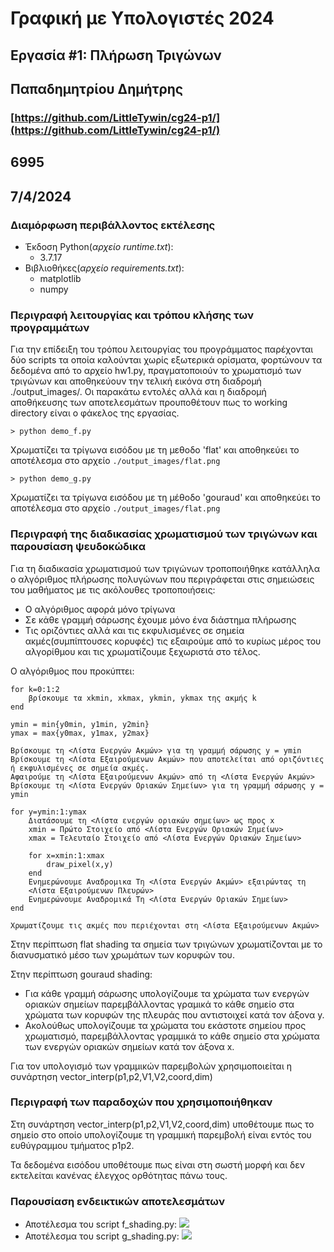 # Γραφική με Υπολογιστές 2024 
## Εργασία #1: Πλήρωση Τριγώνων
## Παπαδημητρίου Δημήτρης
### [https://github.com/LittleTywin/cg24-p1/](https://github.com/LittleTywin/cg24-p1/)
## 6995
## 7/4/2024
### Διαμόρφωση περιβάλλοντος εκτέλεσης
* Έκδοση Python(*αρχείο runtime.txt*): 
    * 3.7.17
* Βιβλιοθήκες(*αρχείο requirements.txt*):
    * matplotlib
    * numpy

### Περιγραφή λειτουργίας και τρόπου κλήσης των προγραμμάτων
Για την επίδειξη του τρόπου λειτουργίας του προγράμματος παρέχονται δύο scripts τα οποία καλούνται χωρίς εξωτερικά ορίσματα, φορτώνουν τα δεδομένα από το αρχείο hw1.py, πραγματοποιούν το χρωματισμό των τριγώνων και αποθηκεύουν την τελική εικόνα στη διαδρομή ./output_images/. Οι παρακάτω εντολές αλλά και η διαδρομή αποθήκευσης των αποτελεσμάτων προυποθέτουν πως το working directory είναι ο φάκελος της εργασίας.
```
> python demo_f.py
```
Χρωματίζει τα τρίγωνα εισόδου με τη μεθοδο 'flat' και αποθηκεύει το αποτέλεσμα στο αρχείο `./output_images/flat.png`
```
> python demo_g.py
```
Χρωματίζει τα τρίγωνα εισόδου με τη μέθοδο 'gouraud' και αποθηκεύει το αποτέλεσμα στο αρχείο `./output_images/flat.png`

### Περιγραφή της διαδικασίας χρωματισμού των τριγώνων και παρουσίαση ψευδοκώδικα
Για τη διαδικασία χρωματισμού των τριγώνων τροποποιήθηκε κατάλληλα ο αλγόριθμος πλήρωσης πολυγώνων που περιγράφεται στις σημειώσεις του μαθήματος με τις ακόλουθες τροποποιήσεις:
* Ο αλγόριθμος αφορά μόνο τρίγωνα
* Σε κάθε γραμμή σάρωσης έχουμε μόνο ένα διάστημα πλήρωσης
* Τις οριζόντιες αλλά και τις εκφυλισμένες σε σημεία ακμές(συμπίπτουσες κορυφές) τις εξαιρούμε από το κυρίως μέρος του αλγορίθμου και τις χρωματίζουμε ξεχωριστά στο τέλος.
  

Ο αλγόριθμος που προκύπτει:
```
for k=0:1:2
    βρίσκουμε τα xkmin, xkmax, ykmin, ykmax της ακμής k
end

ymin = min{y0min, y1min, y2min}
ymax = max{y0max, y1max, y2max}

Βρίσκουμε τη <Λίστα Ενεργών Ακμών> για τη γραμμή σάρωσης y = ymin
Βρίσκουμε τη <Λίστα Εξαιρούμενων Ακμών> που αποτελείται από οριζόντιες 
ή εκφυλισμένες σε σημεία ακμές.
Αφαιρούμε τη <Λίστα Εξαιρούμενων Ακμών> από τη <Λίστα Ενεργών Ακμών>
Βρίσκουμε τη <Λίστα Ενεργών Οριακών Σημείων> για τη γραμμή σάρωσης y = ymin

for y=ymin:1:ymax
    Διατάσουμε τη <Λίστα ενεργών οριακών σημείων> ως προς x
    xmin = Πρώτο Στοιχείο από <Λίστα Ενεργών Οριακών Σημείων>
    xmax = Τελευταίο Στοιχείο από <Λίστα Ενεργών Οριακών Σημείων>

    for x=xmin:1:xmax
        draw_pixel(x,y)
    end
    Ενημερώνουμε Αναδρομικα Τη <Λίστα Ενεργών Ακμών> εξαιρώντας τη 
    <Λίστα Εξαιρούμενων Πλευρών>
    Ενημερώνουμε Αναδρομικά Τη <Λίστα Ενεργών Οριακών Σημείων>
end

Χρωματίζουμε τις ακμές που περιέχονται στη <Λίστα Εξαιρούμενων Ακμών>
```

Στην περίπτωση flat shading τα σημεία των τριγώνων χρωματίζονται με το διανυσματικό μέσο των χρωμάτων των κορυφών του.

Στην περίπτωση gouraud shading:
* Για κάθε γραμμή σάρωσης υπολογίζουμε τα χρώματα των ενεργών οριακών σημείων παρεμβάλλοντας γραμικά το κάθε σημείο στα χρώματα των κορυφών της πλευράς που αντιστοιχεί κατά τον άξονα y.
* Ακολούθως υπολογίζουμε τα χρώματα του εκάστοτε σημείου προς χρωματισμό, παρεμβάλλοντας γραμμικά το κάθε σημείο στα χρώματα των ενεργών οριακών σημείων κατά τον άξονα x.

Για τον υπολογισμό των γραμμικών παρεμβολών χρησιμοποιείται η συνάρτηση vector_interp(p1,p2,V1,V2,coord,dim)

### Περιγραφή των παραδοχών που χρησιμοποιήθηκαν

Στη συνάρτηση vector_interp(p1,p2,V1,V2,coord,dim) υποθέτουμε πως το σημείο στο οποίο υπολογίζουμε τη γραμμική παρεμβολή είναι εντός του ευθύγραμμου τμήματος p1p2.

Τα δεδομένα εισόδου υποθέτουμε πως είναι στη σωστή μορφή και δεν εκτελείται κανένας έλεγχος ορθότητας πάνω τους.


### Παρουσίαση ενδεικτικών αποτελεσμάτων

* Αποτέλεσμα του script f_shading.py:
  ![](./output_images/flat.png)
* Αποτέλεσμα του script g_shading.py:
  ![](./output_images/gouraud.png)

<!--![](./output_images/flat.png)-->